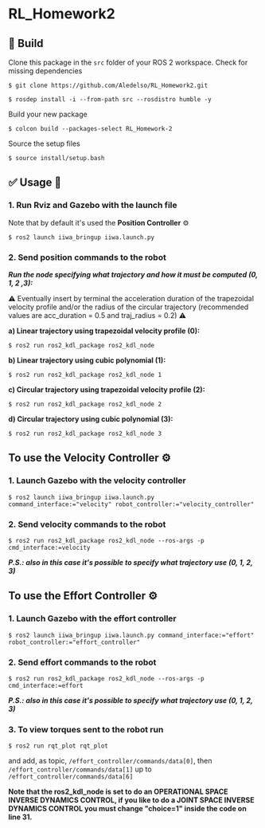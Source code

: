 # RL_Homework2
## :hammer: Build

Clone this package in the `src` folder of your ROS 2 workspace. Check for missing dependencies
```
$ git clone https://github.com/Aledelso/RL_Homework2.git
```
```
$ rosdep install -i --from-path src --rosdistro humble -y
```
Build your new package

```
$ colcon build --packages-select RL_Homework-2
```
Source the setup files

```
$ source install/setup.bash
```
## :white_check_mark: Usage 🤖
### 1. Run Rviz and Gazebo with the launch file

Note that by default it's used the **Position Controller** ⚙️
```
$ ros2 launch iiwa_bringup iiwa.launch.py
```
### 2. Send position commands to the robot
    
***Run the node specifying what trajectory and how it must be computed (0, 1, 2 ,3):***  

⚠️ Eventually insert by terminal the acceleration duration of the trapezoidal velocity profile and/or the radius of the circular trajectory 
(recommended values are acc_duration = 0.5 and traj_radius = 0.2) ⚠️ 
  
**a) Linear trajectory using trapezoidal velocity profile (0):**  
```
$ ros2 run ros2_kdl_package ros2_kdl_node
```
**b) Linear trajectory using cubic polynomial (1):** 
```
$ ros2 run ros2_kdl_package ros2_kdl_node 1
```
**c) Circular trajectory using trapezoidal velocity profile (2):** 
```
$ ros2 run ros2_kdl_package ros2_kdl_node 2
```
**d) Circular trajectory using cubic polynomial (3):**  
```
$ ros2 run ros2_kdl_package ros2_kdl_node 3
```

## To use the Velocity Controller ⚙️
### 1. Launch Gazebo with the velocity controller
```
$ ros2 launch iiwa_bringup iiwa.launch.py command_interface:="velocity" robot_controller:="velocity_controller"
```
### 2. Send velocity commands to the robot
```
$ ros2 run ros2_kdl_package ros2_kdl_node --ros-args -p cmd_interface:=velocity
```
***P.S.: also in this case it's possible to specify what trajectory use (0, 1, 2, 3)***  

## To use the Effort Controller ⚙️
### 1. Launch Gazebo with the effort controller
 ```  
$ ros2 launch iiwa_bringup iiwa.launch.py command_interface:="effort" robot_controller:="effort_controller" 
```
### 2. Send effort commands to the robot

```
$ ros2 run ros2_kdl_package ros2_kdl_node --ros-args -p cmd_interface:=effort
```
***P.S.: also in this case it's possible to specify what trajectory use (0, 1, 2, 3)***   

### 3. To view torques sent to the robot run 
```
$ ros2 run rqt_plot rqt_plot
```
and add, as topic, `/effort_controller/commands/data[0]`, then `/effort_controller/commands/data[1]` up to `/effort_controller/commands/data[6]`
 
**Note that the ros2_kdl_node is set to do an OPERATIONAL SPACE INVERSE DYNAMICS CONTROL, if you like to do a JOINT SPACE INVERSE DYNAMICS CONTROL you must change "choice=1" inside the code on line 31.**
